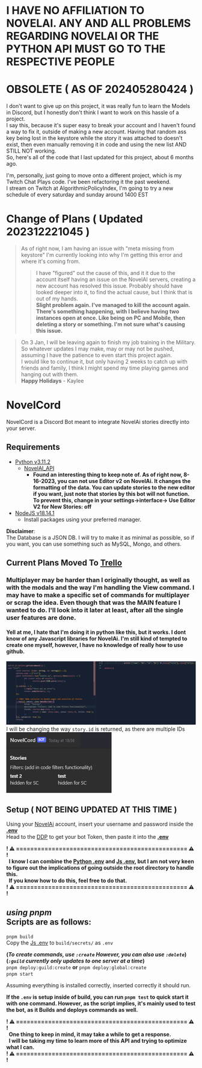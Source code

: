 # I HAVE NO AFFILIATION TO NOVELAI. ANY AND ALL PROBLEMS REGARDING NOVELAI OR THE PYTHON API MUST GO TO THE RESPECTIVE PEOPLE

# OBSOLETE ( AS OF 202405280424 )
I don't want to give up on this project, it was really fun to learn the Models in Discord, but I honestly don't think I want to work on this hassle of a project.  
I say this, because it's super easy to break your account and I haven't found a way to fix it, outside of making a new account. Having that random ass key being lost in the keystore while the story it was attached to doesn't exist, then even manually removing it in code and using the new list AND STILL NOT working.  
So, here's all of the code that I last updated for this project, about 6 months ago.

I'm, personally, just going to move onto a different project, which is my Twitch Chat Plays code.
I've been refactoring it the past weekend.  
I stream on Twitch at AlgorithmicPolicyIndex, I'm going to try a new schedule of every saturday and sunday around 1400 EST

# Change of Plans ( Updated 202312221045 )
> As of right now, I am having an issue with "meta missing from keystore" I'm currently looking into why I'm getting this error and where it's coming from.  
>> I have "figured" out the cause of this, and it it due to the account itself having an issue on the NovelAI servers, creating a new account has resolved this issue. Probably should have looked deeper into it, to find the actual cause, but I think that is out of my hands.  
>> **Slight problem again. I've managed to kill the account again. There's something happening, with I believe having two instances open at once. Like being on PC and Mobile, then deleting a story or something. I'm not sure what's causing this issue.**

> On 3 Jan, I will be leaving again to finish my job training in the Military. So whatever updates I may make, may or may not be pushed, assuming I have the patience to even start this project again.  
I would like to continue it, but only having 2 weeks to catch up with friends and family, I think I might spend my time playing games and hanging out with them.  
**Happy Holidays** - Kaylee

# NovelCord
NovelCord is a Discord Bot meant to integrate NovelAi stories directly into your server.

## Requirements
- [Python v3.11.2](https://www.python.org/downloads/)  
	- [NovelAI_API](https://github.com/Aedial/novelai-api/tree/main)
		- **Found an interesting thing to keep note of. As of right now, 8-16-2023, you can not use Editor v2 on NovelAi. It changes the formatting of the data. You can update stories to the new editor if you want, just note that stories by this bot will not function. To prevent this, change in your settings->interface-> Use Editor V2 for New Stories: off**
- [NodeJS v18.14.1](https://nodejs.org/en)
	- Install packages using your preferred manager.

**Disclaimer**:  
The Database is a JSON DB. I will try to make it as minimal as possible, so if you want, you can use something such as MySQL, Mongo, and others.

## Current Plans Moved To [Trello](https://trello.com/b/0Vcb2g1q)
### Multiplayer may be harder than I originally thought, as well as with the modals and the way I'm handling the View command. I may have to make a specific set of commands for multiplayer or scrap the idea. Even though that was the MAIN feature I wanted to do. I'll look into it later at least, after all the single user features are done.
#### Yell at me, I hate that I'm doing it in python like this, but it works. I dont know of any Javascript libraries for NovelAi. I'm still kind of tempted to create one myself, however, I have no knowledge of really how to use github.
![Code](code.png)
I will be changing the way `story.id` is returned, as there are multiple IDs  
![Test](test.png)

## Setup ( NOT BEING UPDATED AT THIS TIME )
Using your [NovelAi](https://novelai.net) account, insert your username and password inside the **[.env](python/example.env)**  
Head to the [DDP](https://discord.com/developers/applications) to get your bot Token, then paste it into the **[.env](src/secrets/example.env)**

**! ⚠️ ================================================ ⚠️ !  
  I know I can combine the [Python .env](python/example.env) and [Js .env](src/secrets/example.env), but I am not very keen to figure out the implications of going outside the root directory to handle this.  
  If you know how to do this, feel free to do that.  
! ⚠️ ================================================ ⚠️ !**  

*using pnpm*  
Scripts are as follows:  
---
`pnpm build`  
Copy the [Js .env](src/secrets/example.env) to `build/secrets/` as `.env`  

**(*To create commands, use `:create` However, you can also use `:delete`*)**  
**(*`:guild` currently only updates to one server at a time*)**    
`pnpm deploy:guild:create` **or** `pnpm deploy:global:create`  
`pnpm start`

Assuming everything is installed correctly, inserted correctly it should run.

**If the `.env` is setup inside of build, you can run `pnpm test` to quick start it with one command. However, as the script implies, it's mainly used to test the bot, as it Builds and deploys commands as well.**

**! ⚠️ ================================================ ⚠️ !  
  One thing to keep in mind, it may take a while to get a response.  
  I will be taking my time to learn more of this API and trying to optimize what I can.  
! ⚠️ ================================================ ⚠️ !**
